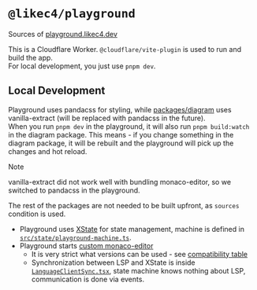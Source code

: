 # `@likec4/playground`

Sources of [playground.likec4.dev](https://playground.likec4.dev/)

This is a Cloudflare Worker. `@cloudflare/vite-plugin` is used to run and build the app.  
For local development, you just use `pnpm dev`.

## Local Development

Playground uses pandacss for styling, while [packages/diagram](../../packages/diagram) uses vanilla-extract (will be replaced with pandacss in the future).  
When you run `pnpm dev` in the playground, it will also run `pnpm build:watch` in the diagram package.
This means - if you change something in the diagram package, it will be rebuilt and the playground will pick up the changes and hot reload.

> [!NOTE]
> vanilla-extract did not work well with bundling monaco-editor, so we switched to pandacss in the playground. 

The rest of the packages are not needed to be built upfront, as `sources` condition is used.

- Playground uses [XState](https://xstate.js.org/) for state management, machine is defined in [`src/state/playground-machine.ts`](./src/state/playground-machine.ts). 
- Playground starts [custom monaco-editor](https://github.com/TypeFox/monaco-languageclient)
  - It is very strict what versions can be used - see [compatibility table](https://github.com/TypeFox/monaco-languageclient/blob/main/docs/versions-and-history.md)
  - Synchronization between LSP and XState is inside [`LanguageClientSync.tsx`](./src/monaco/LanguageClientSync.tsx), state machine knows nothing about LSP, communication is done via events.
